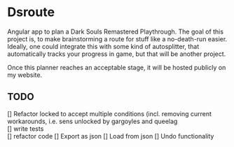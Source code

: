 # Dsroute
Angular app to plan a Dark Souls Remastered Playthrough. The goal of this project is, to make brainstorming a route for stuff like a no-death-run easier. Ideally, one could integrate this with some kind of autosplitter, that automatically tracks your progress in game, but that will be another project.

Once this planner reaches an acceptable stage, it will be hosted publicly on my website.

## TODO
[] Refactor locked to accept multiple conditions (incl. removing current workarounds, i.e. sens unlocked by gargoyles and queelag  
[] write tests  
[] refactor code
[] Export as json
[] Load from json
[] Undo functionality
